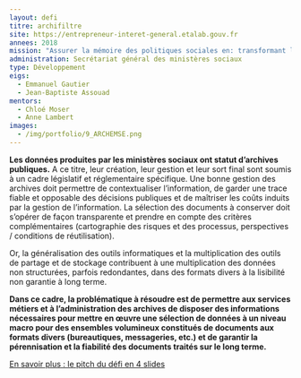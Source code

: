 ```yaml
---
layout: defi
titre: archifiltre
site: https://entrepreneur-interet-general.etalab.gouv.fr
annees: 2018
mission: "Assurer la mémoire des politiques sociales en: transformant la gestion des archives"
administration: Secrétariat général des ministères sociaux
type: Développement
eigs:
  - Emmanuel Gautier
  - Jean-Baptiste Assouad
mentors: 
  - Chloé Moser
  - Anne Lambert
images:
  - /img/portfolio/9_ARCHEMSE.png
---
```


**Les données produites par les ministères sociaux ont statut
d’archives publiques.** A ce titre, leur création, leur gestion et
leur sort final sont soumis à un cadre législatif et réglementaire
spécifique. Une bonne gestion des archives doit permettre de
contextualiser l’information, de garder une trace fiable et opposable
des décisions publiques et de maîtriser les coûts induits par la
gestion de l’information. La sélection des documents à conserver doit
s’opérer de façon transparente et prendre en compte des critères
complémentaires \(cartographie des risques et des processus,
perspectives / conditions de réutilisation).

Or, la généralisation des outils informatiques et la multiplication
des outils de partage et de stockage contribuent à une multiplication
des données non structurées, parfois redondantes, dans des formats
divers à la lisibilité non garantie à long terme.

**Dans ce cadre, la problématique à résoudre est de permettre aux
services métiers et à l’administration des archives de disposer des
informations nécessaires pour mettre en œuvre une sélection de données
à un niveau macro pour des ensembles volumineux constitués de
documents aux formats divers (bureautiques, messageries, etc.) et de
garantir la pérennisation et la fiabilité des documents traités sur le
long terme.**

[En savoir plus : le pitch du défi en 4 slides](https://www.slideshare.net/secret/5n0tdCSCops9Zw)
